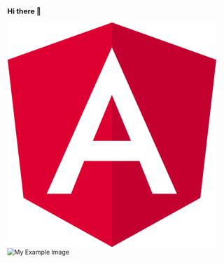### Hi there 👋

<!--
**aditikhyadad/AditiKhyadad** is a ✨ _special_ ✨ repository because its `README.md` (this file) appears on your GitHub profile.

Here are some ideas to get you started:

- 🔭 I’m currently working on ...
- 🌱 I’m currently learning ...
- 👯 I’m looking to collaborate on ...
- 🤔 I’m looking for help with ...
- 💬 Ask me about ...
- 📫 How to reach me: ...
- 😄 Pronouns: ...
- ⚡ Fun fact: ...
-->

![My Example Image](https://github.com/aditikhyadad/AditiKhyadad/blob/main/angular.png)
![My Example Image]([https://github.com/username/repository/blob/main/image.png](https://github.com/aditikhyadad/AditiKhyadad/blob/main/angular.png))
